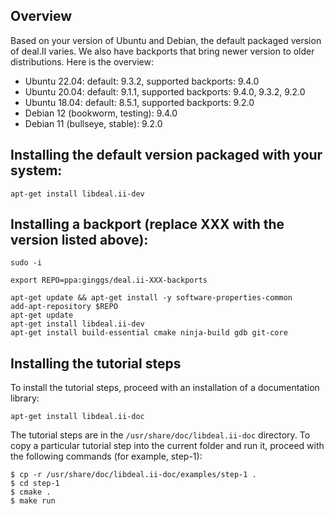 ## Overview

Based on your version of Ubuntu and Debian, the default packaged version of deal.II varies. We also have backports that bring newer version to older distributions. Here is the overview:

- Ubuntu 22.04: default: 9.3.2, supported backports: 9.4.0
- Ubuntu 20.04: default: 9.1.1, supported backports: 9.4.0, 9.3.2, 9.2.0
- Ubuntu 18.04: default: 8.5.1, supported backports: 9.2.0
- Debian 12 (bookworm, testing): 9.4.0
- Debian 11 (bullseye, stable): 9.2.0

## Installing the default version packaged with your system:
```
apt-get install libdeal.ii-dev
```


## Installing a backport (replace XXX with the version listed above):

```
sudo -i

export REPO=ppa:ginggs/deal.ii-XXX-backports

apt-get update && apt-get install -y software-properties-common
add-apt-repository $REPO
apt-get update
apt-get install libdeal.ii-dev
apt-get install build-essential cmake ninja-build gdb git-core
```

## Installing the tutorial steps

To install the tutorial steps, proceed with an installation of a documentation library:

```
apt-get install libdeal.ii-doc
```

The tutorial steps are in the `/usr/share/doc/libdeal.ii-doc` directory. To copy a particular tutorial step into the current folder and run it, proceed with the following commands (for example, step-1):

```
$ cp -r /usr/share/doc/libdeal.ii-doc/examples/step-1 .
$ cd step-1
$ cmake .
$ make run
```